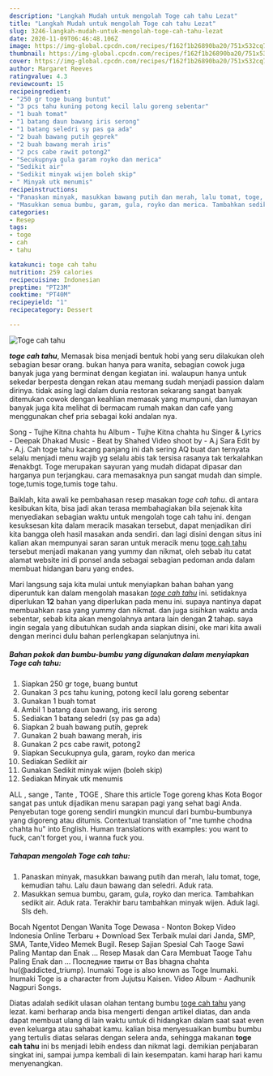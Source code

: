 ```yaml
---
description: "Langkah Mudah untuk mengolah Toge cah tahu Lezat"
title: "Langkah Mudah untuk mengolah Toge cah tahu Lezat"
slug: 3246-langkah-mudah-untuk-mengolah-toge-cah-tahu-lezat
date: 2020-11-09T06:46:48.106Z
image: https://img-global.cpcdn.com/recipes/f162f1b26890ba20/751x532cq70/toge-cah-tahu-foto-resep-utama.jpg
thumbnail: https://img-global.cpcdn.com/recipes/f162f1b26890ba20/751x532cq70/toge-cah-tahu-foto-resep-utama.jpg
cover: https://img-global.cpcdn.com/recipes/f162f1b26890ba20/751x532cq70/toge-cah-tahu-foto-resep-utama.jpg
author: Margaret Reeves
ratingvalue: 4.3
reviewcount: 15
recipeingredient:
- "250 gr toge buang buntut"
- "3 pcs tahu kuning potong kecil lalu goreng sebentar"
- "1 buah tomat"
- "1 batang daun bawang iris serong"
- "1 batang seledri sy pas ga ada"
- "2 buah bawang putih geprek"
- "2 buah bawang merah iris"
- "2 pcs cabe rawit potong2"
- "Secukupnya gula garam royko dan merica"
- "Sedikit air"
- "Sedikit minyak wijen boleh skip"
- " Minyak utk menumis"
recipeinstructions:
- "Panaskan minyak, masukkan bawang putih dan merah, lalu tomat, toge, kemudian tahu. Lalu daun bawang dan seledri. Aduk rata."
- "Masukkan semua bumbu, garam, gula, royko dan merica. Tambahkan sedikit air. Aduk rata. Terakhir baru tambahkan minyak wijen. Aduk lagi. Sls deh."
categories:
- Resep
tags:
- toge
- cah
- tahu

katakunci: toge cah tahu 
nutrition: 259 calories
recipecuisine: Indonesian
preptime: "PT23M"
cooktime: "PT40M"
recipeyield: "1"
recipecategory: Dessert

---
```



![Toge cah tahu](https://img-global.cpcdn.com/recipes/f162f1b26890ba20/751x532cq70/toge-cah-tahu-foto-resep-utama.jpg)

<b><i>toge cah tahu</i></b>, Memasak bisa menjadi bentuk hobi yang seru dilakukan oleh sebagian besar orang. bukan hanya para wanita, sebagian cowok juga banyak juga yang berminat dengan kegiatan ini. walaupun hanya untuk sekedar berpesta dengan rekan atau memang sudah menjadi passion dalam dirinya. tidak asing lagi dalam dunia restoran sekarang sangat banyak ditemukan cowok dengan keahlian memasak yang mumpuni, dan lumayan banyak juga kita melihat di bermacam rumah makan dan cafe yang menggunakan chef pria sebagai koki andalan nya.

Song - Tujhe Kitna chahta hu Album - Tujhe Kitna chahta hu Singer &amp; Lyrics - Deepak Dhakad Music - Beat by Shahed Video shoot by - A.j Sara Edit by - A.j. Cah toge tahu kacang panjang ini dah sering AQ buat dan ternyata selalu menjadi menu wajib yg selalu abis tak tersisa rasanya tak terkalahkan #enakbgt. Toge merupakan sayuran yang mudah didapat dipasar dan harganya pun terjangkau. cara memasaknya pun sangat mudah dan simple. toge,tumis toge,tumis toge tahu.

Baiklah, kita awali ke pembahasan resep masakan <i>toge cah tahu</i>. di antara kesibukan kita, bisa jadi akan terasa membahagiakan bila sejenak kita menyediakan sebagian waktu untuk mengolah toge cah tahu ini. dengan kesuksesan kita dalam meracik masakan tersebut, dapat menjadikan diri kita bangga oleh hasil masakan anda sendiri. dan lagi disini dengan situs ini kalian akan mempunyai saran saran untuk meracik menu <u>toge cah tahu</u> tersebut menjadi makanan yang yummy dan nikmat, oleh sebab itu catat alamat website ini di ponsel anda sebagai sebagian pedoman anda dalam membuat hidangan baru yang endes.


Mari langsung saja kita mulai untuk menyiapkan bahan bahan yang diperuntuk kan dalam mengolah masakan <u><i>toge cah tahu</i></u> ini. setidaknya diperlukan <b>12</b> bahan yang diperlukan pada menu ini. supaya nantinya dapat membuahkan rasa yang yummy dan nikmat. dan juga sisihkan waktu anda sebentar, sebab kita akan mengolahnya antara lain dengan <b>2</b> tahap. saya ingin segala yang dibutuhkan sudah anda siapkan disini, oke mari kita awali dengan merinci dulu bahan perlengkapan selanjutnya ini.

<!--inarticleads1-->

##### Bahan pokok dan bumbu-bumbu yang digunakan dalam menyiapkan Toge cah tahu:

1. Siapkan 250 gr toge, buang buntut
1. Gunakan 3 pcs tahu kuning, potong kecil lalu goreng sebentar
1. Gunakan 1 buah tomat
1. Ambil 1 batang daun bawang, iris serong
1. Sediakan 1 batang seledri (sy pas ga ada)
1. Siapkan 2 buah bawang putih, geprek
1. Gunakan 2 buah bawang merah, iris
1. Gunakan 2 pcs cabe rawit, potong2
1. Siapkan Secukupnya gula, garam, royko dan merica
1. Sediakan Sedikit air
1. Gunakan Sedikit minyak wijen (boleh skip)
1. Sediakan  Minyak utk menumis


ALL , sange , Tante , TOGE , Share this article  Toge goreng khas Kota Bogor sangat pas untuk dijadikan menu sarapan pagi yang sehat bagi Anda. Penyebutan toge goreng sendiri mungkin muncul dari bumbu-bumbunya yang digoreng atau ditumis. Contextual translation of &#34;me tumhe chodna chahta hu&#34; into English. Human translations with examples: you want to fuck, can&#39;t forget you, i wanna fuck you. 

<!--inarticleads2-->

##### Tahapan mengolah Toge cah tahu:

1. Panaskan minyak, masukkan bawang putih dan merah, lalu tomat, toge, kemudian tahu. Lalu daun bawang dan seledri. Aduk rata.
1. Masukkan semua bumbu, garam, gula, royko dan merica. Tambahkan sedikit air. Aduk rata. Terakhir baru tambahkan minyak wijen. Aduk lagi. Sls deh.


Bocah Ngentot Dengan Wanita Toge Dewasa - Nonton Bokep Video Indonesia Online Terbaru + Download Sex Terbaik mulai dari Janda, SMP, SMA, Tante,Video Memek Bugil. Resep Sajian Spesial Cah Taoge Sawi Paling Mantap dan Enak … Resep Masak dan Cara Membuat Taoge Tahu Paling Enak dan … Последние твиты от Bas bhagna chahta hu(@addicted_triump). Inumaki Toge is also known as Toge Inumaki. Inumaki Toge is a character from Jujutsu Kaisen. Video Album - Aadhunik Nagpuri Songs. 

Diatas adalah sedikit ulasan olahan tentang bumbu <u>toge cah tahu</u> yang lezat. kami berharap anda bisa mengerti dengan artikel diatas, dan anda dapat membuat ulang di lain waktu untuk di hidangkan dalam saat saat even even keluarga atau sahabat kamu. kalian bisa menyesuaikan bumbu bumbu yang tertulis diatas selaras dengan selera anda, sehingga makanan <b>toge cah tahu</b> ini bs menjadi lebih endess dan nikmat lagi. demikian penjabaran singkat ini, sampai jumpa kembali di lain kesempatan. kami harap hari kamu menyenangkan.

